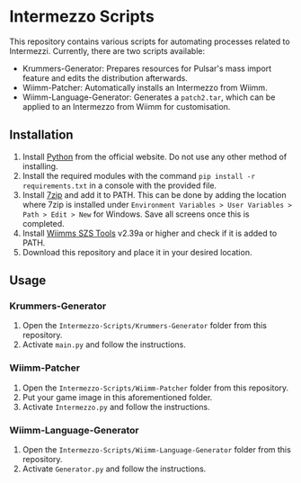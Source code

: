 # Intermezzo Scripts
This repository contains various scripts for automating processes related to Intermezzi. Currently, there are two scripts available:
* Krummers-Generator: Prepares resources for Pulsar's mass import feature and edits the distribution afterwards.
* Wiimm-Patcher: Automatically installs an Intermezzo from Wiimm.
* Wiimm-Language-Generator: Generates a `patch2.tar`, which can be applied to an Intermezzo from Wiimm for customisation.

## Installation
1. Install [Python](https://www.python.org/downloads/) from the official website. Do not use any other method of installing.
2. Install the required modules with the command `pip install -r requirements.txt` in a console with the provided file.
3. Install [7zip](https://www.7-zip.org/download.html) and add it to PATH. This can be done by adding the location where 7zip is installed under `Environment Variables > User Variables > Path > Edit > New` for Windows. Save all screens once this is completed.
4. Install [Wiimms SZS Tools](https://szs.wiimm.de/) v2.39a or higher and check if it is added to PATH.
5. Download this repository and place it in your desired location.

## Usage

### Krummers-Generator
1. Open the `Intermezzo-Scripts/Krummers-Generator` folder from this repository.
2. Activate `main.py` and follow the instructions.

### Wiimm-Patcher
1. Open the `Intermezzo-Scripts/Wiimm-Patcher` folder from this repository.
2. Put your game image in this aforementioned folder.
3. Activate `Intermezzo.py` and follow the instructions.

### Wiimm-Language-Generator
1. Open the `Intermezzo-Scripts/Wiimm-Language-Generator` folder from this repository.
2. Activate `Generator.py` and follow the instructions.
